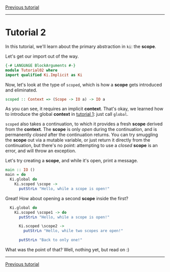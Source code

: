 [Previous tutorial](01.md)

---

# Tutorial 2

In this tutorial, we'll learn about the primary abstraction in `ki`: the **scope**.

Let's get our import out of the way.

```haskell
{-# LANGUAGE BlockArguments #-}
module Tutorial02 where
import qualified Ki.Implicit as Ki
```

Now, let's look at the type of `scoped`, which is how a **scope** gets introduced and eliminated.

```haskell ignore
scoped :: Context => (Scope -> IO a) -> IO a
```

As you can see, it requires an implicit **context**. That's okay, we learned how to introduce the global
**context** in [tutorial 1](01.md): just call `global`.

`scoped` also takes a continuation, to which it provides a fresh **scope** derived from the **context**. The
**scope** is only _open_ during the continuation, and is permanently _closed_ after the continuation returns. You can
try smuggling the **scope** out via a mutable variable, or just return it directly from the continuation, but there's no
point: attempting to use a _closed_ **scope** is an error, and will throw an exception.

Let's try creating a **scope**, and while it's open, print a message.

```haskell
main :: IO ()
main = do
  Ki.global do
    Ki.scoped \scope ->
      putStrLn "Hello, while a scope is open!"
```

Great! How about opening a second **scope** inside the first?

```haskell
  Ki.global do
    Ki.scoped \scope1 -> do
      putStrLn "Hello, while a scope is open!"

      Ki.scoped \scope2 ->
        putStrLn "Hello, while two scopes are open!"

      putStrLn "Back to only one!"
```

What was the point of that? Well, nothing yet, but read on :)

---

[Previous tutorial](01.md)
